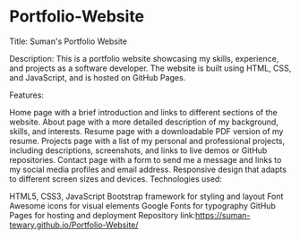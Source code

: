 # Portfolio-Website
Title: Suman's Portfolio Website

Description: This is a portfolio website showcasing my skills, experience, and projects as a software developer. The website is built using HTML, CSS, and JavaScript, and is hosted on GitHub Pages.

Features:

Home page with a brief introduction and links to different sections of the website.
About page with a more detailed description of my background, skills, and interests.
Resume page with a downloadable PDF version of my resume.
Projects page with a list of my personal and professional projects, including descriptions, screenshots, and links to live demos or GitHub repositories.
Contact page with a form to send me a message and links to my social media profiles and email address.
Responsive design that adapts to different screen sizes and devices.
Technologies used:

HTML5, CSS3, JavaScript
Bootstrap framework for styling and layout
Font Awesome icons for visual elements
Google Fonts for typography
GitHub Pages for hosting and deployment
Repository link:https://suman-tewary.github.io/Portfolio-Website/
